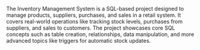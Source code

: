 The Inventory Management System is a SQL-based project designed to manage products, suppliers, purchases, and sales in a retail system. It covers real-world operations like tracking stock levels, purchases from suppliers, and sales to customers. The project showcases core SQL concepts such as table creation, relationships, data manipulation, and more advanced topics like triggers for automatic stock updates.
